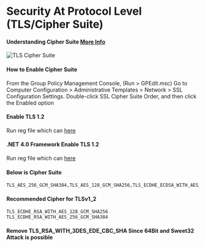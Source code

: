 # Security At Protocol Level (TLS/Cipher Suite)

#### Understanding Cipher Suite [More Info](https://docs.microsoft.com/en-us/windows/win32/secauthn/cipher-suites-in-schannel)
![TLS Cipher Suite](https://github.com/anandnandagiri/MyPOC/raw/master/ReadMe/Images/tls-cipher-suite.png "TLS Cipher Suite")


#### How to Enable Cipher Suite
From the Group Policy Management Console, (Run > GPEdit.msc)
Go to Computer Configuration > Administrative Templates > Network > SSL Configuration Settings.
Double-click SSL Cipher Suite Order, and then click the Enabled option

#### Enable TLS 1.2
Run reg file which can [here](https://github.com/anandnandagiri/MyPOC/raw/master/ReadMe/reg/TLS.reg)

#### .NET 4.0 Framework Enable TLS 1.2
Run reg file which can [here](https://github.com/anandnandagiri/MyPOC/raw/master/ReadMe/reg/.NET4.0%20TLS.reg)

#### Below is Cipher Suite
```
TLS_AES_256_GCM_SHA384,TLS_AES_128_GCM_SHA256,TLS_ECDHE_ECDSA_WITH_AES_256_GCM_SHA384,TLS_ECDHE_ECDSA_WITH_AES_128_GCM_SHA256,TLS_ECDHE_RSA_WITH_AES_256_GCM_SHA384,TLS_ECDHE_RSA_WITH_AES_128_GCM_SHA256,TLS_DHE_RSA_WITH_AES_256_GCM_SHA384,TLS_DHE_RSA_WITH_AES_128_GCM_SHA256,TLS_ECDHE_ECDSA_WITH_AES_256_CBC_SHA384,TLS_ECDHE_ECDSA_WITH_AES_128_CBC_SHA256,TLS_ECDHE_RSA_WITH_AES_256_CBC_SHA384,TLS_ECDHE_RSA_WITH_AES_128_CBC_SHA256,TLS_ECDHE_ECDSA_WITH_AES_256_CBC_SHA,TLS_ECDHE_ECDSA_WITH_AES_128_CBC_SHA,TLS_ECDHE_RSA_WITH_AES_256_CBC_SHA,TLS_ECDHE_RSA_WITH_AES_128_CBC_SHA,TLS_RSA_WITH_AES_256_GCM_SHA384,TLS_RSA_WITH_AES_128_GCM_SHA256,TLS_RSA_WITH_AES_256_CBC_SHA256,TLS_RSA_WITH_AES_128_CBC_SHA256,TLS_RSA_WITH_AES_256_CBC_SHA,TLS_RSA_WITH_AES_128_CBC_SHA,TLS_RSA_WITH_NULL_SHA256,TLS_RSA_WITH_NULL_SHA,TLS_PSK_WITH_AES_256_GCM_SHA384,TLS_PSK_WITH_AES_128_GCM_SHA256,TLS_PSK_WITH_AES_256_CBC_SHA384,TLS_PSK_WITH_AES_128_CBC_SHA256,TLS_PSK_WITH_NULL_SHA384,TLS_PSK_WITH_NULL_SHA256
```

#### Recommended Cipher for TLSv1_2
```
TLS_ECDHE_RSA_WITH_AES_128_GCM_SHA256
TLS_ECDHE_RSA_WITH_AES_256_GCM_SHA384
```

#### Remove TLS_RSA_WITH_3DES_EDE_CBC_SHA Since 64Bit and Sweet32 Attack is possible
